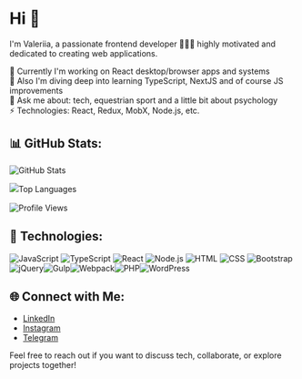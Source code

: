 # Hi 👋 
I'm Valeriia, a passionate frontend developer 👩🏻‍💻 highly motivated and dedicated to creating web applications.

🔭 Currently I'm working on React desktop/browser apps and systems  
🌱 Also I'm diving deep into learning TypeScript, NextJS and of course JS improvements  
💬 Ask me about: tech, equestrian sport and a little bit about psychology  
⚡ Technologies: React, Redux, MobX, Node.js, etc.  


## 📊 GitHub Stats:
![GitHub Stats](https://github-readme-stats.vercel.app/api?username=Vzhukovskaya&layout=compact&theme=light) 

<div style="line-height: 1.5;">

![Top Languages](https://github-readme-stats.vercel.app/api/top-langs/?username=Vzhukovskaya&layout=compact&theme=light)

</div>

![Profile Views](https://komarev.com/ghpvc/?username=Vzhukovskaya)


## 🚀 Technologies:

![JavaScript](https://img.shields.io/badge/-JavaScript-yellow?logo=javascript&logoColor=white) ![TypeScript](https://img.shields.io/badge/-TypeScript-blue?logo=typescript&logoColor=white)  ![React](https://img.shields.io/badge/-React-blue?logo=react&logoColor=white)  ![Node.js](https://img.shields.io/badge/-Node.js-green?logo=node.js&logoColor=white)  ![HTML](https://img.shields.io/badge/-HTML-orange?logo=html5&logoColor=white)  ![CSS](https://img.shields.io/badge/-CSS-blueviolet?logo=css3&logoColor=white) ![Bootstrap](https://img.shields.io/badge/-Bootstrap-purple?logo=bootstrap&logoColor=white) ![jQuery](https://img.shields.io/badge/jQuery-%230769AD.svg?style=for-the-badge&logo=jquery&logoColor=white)![Gulp](https://img.shields.io/badge/Gulp-%23CF4647.svg?style=for-the-badge&logo=gulp&logoColor=white)![Webpack](https://img.shields.io/badge/Webpack-%238DD6F9.svg?style=for-the-badge&logo=webpack&logoColor=black)![PHP](https://img.shields.io/badge/PHP-%23777BB4.svg?style=for-the-badge&logo=php&logoColor=white)![WordPress](https://img.shields.io/badge/WordPress-%2321759B.svg?style=for-the-badge&logo=wordpress&logoColor=white)


## 🌐 Connect with Me:

- [LinkedIn](https://www.linkedin.com/in/valeriia-zhukovska-8aa977272/)
- [Instagram](https://instagram.com/zhukovskaya.valeriia?igshid=MzRlODBiNWFlZA==)
- [Telegram](https://t.me/Valeriia_Zukovska)

Feel free to reach out if you want to discuss tech, collaborate, or explore projects together!
